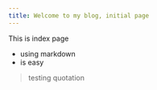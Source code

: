```yaml
---
title: Welcome to my blog, initial page
---
```


This is index page

- using markdown
- is easy

> testing quotation

